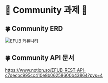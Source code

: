 # 📗 Community 과제 📗


## 🍀 Community ERD

![EFUB 커뮤니티](https://user-images.githubusercontent.com/89291223/229122111-b894189d-02d4-4c60-85ae-1d14c609e2c8.png)

## 🍀 Community API 문서 

https://www.notion.so/EFUB-REST-API-c7decbc995cc410e8b06258600b43864?pvs=4
